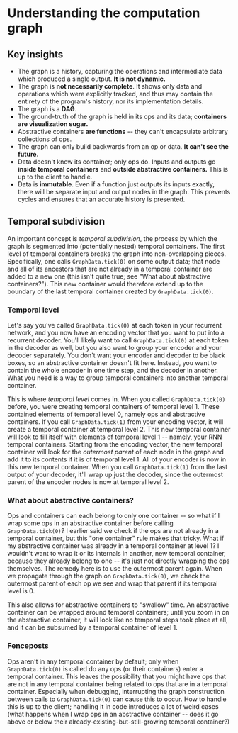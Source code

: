  # Understanding the computation graph
 ## Key insights
 - The graph is a history, capturing the operations and intermediate data which produced a single output.
 **It is not dynamic.**
 - The graph is **not necessarily complete**. It shows only data and operations which were explicitly tracked, and thus may
 contain the entirety of the program's history, nor its implementation details.
 - The graph is a **DAG**.
 - The ground-truth of the graph is held in its ops and its data; **containers are visualization sugar.**
 - Abstractive containers **are functions** -- they can't encapsulate arbitrary collections of ops.
 - The graph can only build backwards from an op or data. **It can't see the future.**
 - Data doesn't know its container; only ops do. Inputs and outputs go **inside temporal containers** and **outside 
 abstractive containers.** This is up to the client to handle.
 - Data is **immutable**. Even if a function just outputs its inputs exactly, there will be separate input and output 
 nodes in the graph. This prevents cycles and ensures that an accurate history is presented.
 
 ## Temporal subdivision
 An important concept is _temporal subdivision_, the process by which the graph is segmented into (potentially nested) 
 temporal containers. The first level of temporal containers breaks the graph into non-overlapping pieces. Specifically, one 
 calls `GraphData.tick(0)` on some output data; that node and all of its ancestors that are not already in a 
 temporal container are added to a new one (this isn't quite true; see "What about abstractive containers?").
 This new container would therefore extend up to the boundary of the last temporal container created by `GraphData.tick(0)`.
 
 ### Temporal level
 Let's say you've called `GraphData.tick(0)` at each token in your recurrent network, and you now have an encoding
 vector that you want to put into a recurrent decoder. You'll likely want to call `GraphData.tick(0)` at each token
 in the decoder as well, but you also want to group your encoder and your decoder separately. You don't want your
 encoder and decoder to be black boxes, so an abstractive container doesn't fit here. Instead, you want to contain the 
 whole encoder in one time step, and the decoder in another. What you need is a way to group temporal containers into
 another temporal container. 
 
 This is where _temporal level_ comes in. When you called `GraphData.tick(0)` before, you 
 were creating temporal containers of temporal level 1. These contained elements of temporal level 0, namely ops and
 abstractive containers. If you call 
 `GraphData.tick(1)` from your encoding vector, it will create a temporal container at temporal level 2. This new
 temporal container will look to fill itself with elements of temporal level 1 -- namely, your RNN temporal containers.
 Starting from the encoding vector, the new temporal container will look for the _outermost parent_ of each node in the
 graph and add it to its contents if it is of temporal level 1. All of your encoder is now in this new temporal
 container. When you call `GraphData.tick(1)` from the last output of your decoder, it'll wrap up just the decoder, 
 since the outermost parent of the encoder nodes is now at temporal level 2.
 
 ### What about abstractive containers?
 Ops and containers can each belong to only one container -- so what if I wrap some ops in an abstractive container
 before calling `GraphData.tick(0)`? I earlier said we check if the ops are not already in a temporal container, but
 this "one container" rule makes that tricky. What if my abstractive container was already in a temporal container at 
 level 1? I wouldn't want to wrap it or its internals in another, new temporal container, because they already belong to
 one -- it's just not directly wrapping the ops themselves. The remedy here is to use the outermost parent again. When 
 we propagate through the graph on `GraphData.tick(0)`, we check the outermost parent of each op we see and wrap that 
 parent if its temporal level is 0. 
 
 This also allows for abstractive containers to "swallow" time. An abstractive container can be wrapped around temporal
 containers; until you zoom in on the abstractive container, it will look like no temporal steps took place at all, and 
 it can be subsumed by a temporal container of level 1.
 
 ### Fenceposts
 Ops aren't in any temporal container by default; only when `GraphData.tick(0)` is called do any ops (or their 
 containers) enter a temporal container. This leaves the possibility that you might have ops that are not in any 
 temporal container being related to ops that are in a temporal container. Especially when debugging, interrupting
 the graph construction between calls to `GraphData.tick(0)` can cause this to occur. How to handle this is up to 
 the client; handling it in code introduces a lot of weird cases (what happens when I wrap ops in an abstractive
 container -- does it go above or below their already-existing-but-still-growing temporal container?)
 